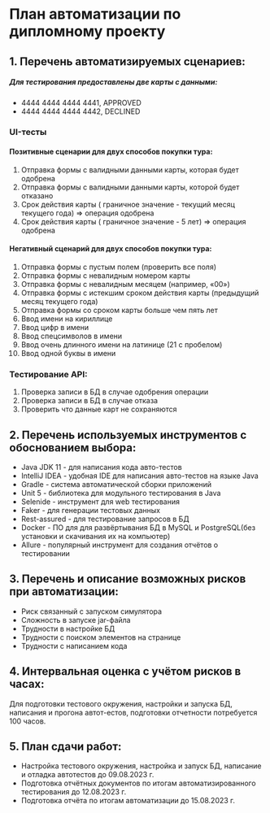 # План автоматизации по дипломному проекту
## 1. Перечень автоматизируемых сценариев:
##### Для тестирования предоставлены две карты с данными:
- 4444 4444 4444 4441,  APPROVED
- 4444 4444 4444 4442,  DECLINED
### UI-тесты
#### Позитивные сценарии для двух способов покупки тура:
1. Отправка формы с валидными данными карты, которая будет одобрена
2. Отправка формы с валидными данными карты, которой будет отказано 
3. Срок действия карты ( граничное  значение - текущий месяц текущего года) => операция одобрена
4. Срок действия карты ( граничное  значение - 5 лет) => операция одобрена
#### Негативный сценарий для двух способов покупки тура:
1. Отправка формы с пустым полем (проверить все поля) 
2. Отправка формы с невалидным номером карты 
3. Отправка формы с невалидным месяцем (например, «00») 
4. Отправка формы с истекшим сроком действия карты (предыдущий месяц текущего года)
5. Отправка формы со сроком карты больше чем пять лет
6. Ввод имени на кириллице
7. Ввод цифр в имени
8. Ввод спецсимволов в имени
9. Ввод  очень длинного имени на латинице (21 с пробелом)
10. Ввод одной буквы в имени
### Тестирование API:
1. Проверка записи в БД в случае одобрения операции
2. Проверка записи в БД в случае отказа
3. Проверить что данные карт не сохраняются
## 2. Перечень используемых инструментов с обоснованием выбора:

* Java JDK 11 -  для написания кода авто-тестов
* IntelliJ IDEA - удобная  IDE для написания  авто-тестов на языке Java
* Gradle - система автоматической сборки приложений
* Unit 5 - библиотека для модульного тестирования в Java
* Selenide - инструмент для web тестирования
* Faker - для генерации тестовых данных
* Rest-assured - для  тестирование запросов в БД
* Docker - ПО для  для развёртывания БД в MySQL и PostgreSQL(без установки и скачивания их на компьютер)
* Allure - популярный инструмент для создания отчётов о тестировании
## 3. Перечень и описание возможных рисков при автоматизации:
* Риск связанный с  запуском симулятора
* Сложность в запуске jar-файла
* Трудности в настройке БД
* Трудности с поиском элементов на странице
* Трудности с написанием кода
## 4. Интервальная оценка с учётом рисков в часах:
Для подготовки тестового окружения, настройки и запуска БД, написания и прогона автот-естов, подготовки отчетности потребуется 100 часов.
## 5. План сдачи работ: 
* Настройка тестового окружения, настройка и запуск БД, написание и отладка автотестов до 09.08.2023 г.
* Подготовка отчётных документов по итогам автоматизированного тестирования до 12.08.2023 г.
* Подготовка отчёта по итогам автоматизации  до 15.08.2023 г.
